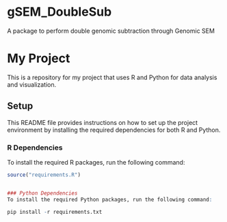 # gSEM_DoubleSub
A package to perform double genomic subtraction through Genomic SEM



# My Project

This is a repository for my project that uses R and Python for data analysis and visualization.

## Setup
This README file provides instructions on how to set up the project environment by installing the required dependencies for both R and Python.

### R Dependencies

To install the required R packages, run the following command:

```r
source("requirements.R")


### Python Dependencies
To install the required Python packages, run the following command:

pip install -r requirements.txt
